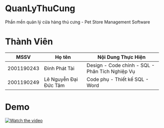 # QuanLyThuCung
Phần mền quản lý cửa hàng thú cưng - Pet Store Management Software

# Thành Viên
| MSSV          | Họ tên                   | Nội Dung Thực Hiện                              |
|---------------|--------------------------|-------------------------------------------------|
| 2001190243    | Đinh Phát Tài            | Design - Code chính - SQL - Phân Tích Nghiệp Vụ |
| 2001190249    | Lê Nguyễn Đại Đức Tâm    | Code phụ - Thiết kế SQL - Word                  |

#  Demo

[![Watch the video](https://i.imgur.com/Y3FFgYl.png)](https://firebasestorage.googleapis.com/v0/b/qlvideoimage.appspot.com/o/VideoThuyetTrinhDoAn.mp4?alt=media&token=d04826f3-76e5-437d-b0a4-cd0669516c1d)

